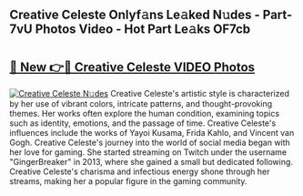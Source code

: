 ## Creative Celeste Onlyf𝚊ns Le𝚊ked N𝚞des - Part-7vU Photos Video - Hot Part Le𝚊ks OF7cb

# <h2><a href="http://ab26147.deff.icu/?id=Creative+Celeste">🔗 New 👉🔴 Creative Celeste VIDEO Photos</a></h2>

[![Creative Celeste N𝚞des](https://i.imgur.com/rIISA9y.gif)](http://ab26147.deff.icu/?id=Creative+Celeste)
Creative Celeste's artistic style is characterized by her use of vibrant colors, intricate patterns, and thought-provoking themes. Her works often explore the human condition, examining topics such as identity, emotions, and the passage of time. Creative Celeste's influences include the works of Yayoi Kusama, Frida Kahlo, and Vincent van Gogh. Creative Celeste's journey into the world of social media began with her love for gaming. She started streaming on Twitch under the username "GingerBreaker" in 2013, where she gained a small but dedicated following. Creative Celeste's charisma and infectious energy shone through her streams, making her a popular figure in the gaming community.
